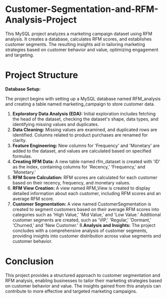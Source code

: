 # Customer-Segmentation-and-RFM-Analysis-Project
This MySQL project analyzes a marketing campaign dataset using RFM analysis. It creates a database, calculates RFM scores, and establishes customer segments. The resulting insights aid in tailoring marketing strategies based on customer behavior and value, optimizing engagement and targeting.

# Project Structure
**Database Setup:**

The project begins with setting up a MySQL database named RFM_analysis and creating a table named marketing_campaign to store customer data.
1. **Exploratory Data Analysis (EDA):**
Initial exploration includes fetching the head of the dataset, checking the dataset's shape, data types, and identifying missing values and duplicates.
2. **Data Cleaning:**
Missing values are examined, and duplicated rows are identified. Columns related to product purchases are renamed for clarity.
3. **Feature Engineering:**
New columns for 'Frequency' and 'Monetary' are added to the dataset, and values are calculated based on specified formulas.
4. **Creating RFM Data:**
A new table named rfm_dataset is created with 'ID' as the index, containing columns for 'Recency,' 'Frequency,' and 'Monetary.'
5. **RFM Score Calculation:**
RFM scores are calculated for each customer based on their recency, frequency, and monetary values.
6. **RFM View Creation:**
A view named RFM_View is created to display detailed information about each customer, including RFM scores and an average RFM score.
7. **Customer Segmentation:**
A view named CustomerSegmentation is created to segment customers based on their average RFM scores into categories such as 'High Value,' 'Mid Value,' and 'Low Value.' Additional customer segments are created, such as 'VIP,' 'Regular,' 'Dormant,' 'Churned,' and 'New Customer.'
8.**Analysis and Insights:**
The project concludes with a comprehensive analysis of customer segments, providing insights into customer distribution across value segments and customer behavior.
# Conclusion
This project provides a structured approach to customer segmentation and RFM analysis, enabling businesses to tailor their marketing strategies based on customer behavior and value. The insights gained from this analysis can contribute to more effective and targeted marketing campaigns.
